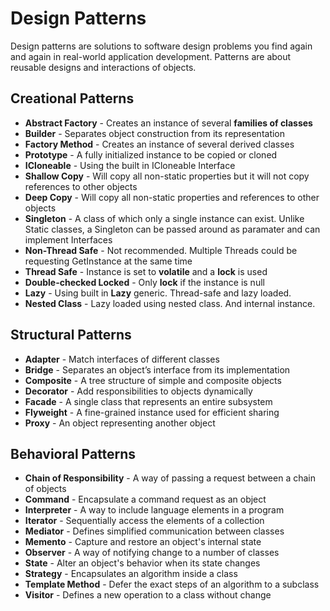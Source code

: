 # Design Patterns
Design patterns are solutions to software design problems you find again and again in real-world application development. Patterns are about reusable designs and interactions of objects.

## Creational Patterns
* **Abstract Factory** -	Creates an instance of several **families of classes**
* **Builder**	- Separates object construction from its representation
* **Factory Method** - Creates an instance of several derived classes
* **Prototype** - A fully initialized instance to be copied or cloned
 * **ICloneable** - Using the built in ICloneable Interface
 * **Shallow Copy** - Will copy all non-static properties but it will not copy references to other objects
 * **Deep Copy** - Will copy all non-static properties and references to other objects
* **Singleton** - A class of which only a single instance can exist. Unlike Static classes, a Singleton can be passed around as paramater and can implement Interfaces
 *  **Non-Thread Safe** - Not recommended. Multiple Threads could be requesting GetInstance at the same time
 *  **Thread Safe** - Instance is set to **volatile** and a **lock** is used
 *  **Double-checked Locked** - Only **lock** if the instance is null
 *  **Lazy** - Using built in **Lazy** generic. Thread-safe and lazy loaded.
 *  **Nested Class** - Lazy loaded using nested class. And internal instance.

## Structural Patterns
* **Adapter**	- Match interfaces of different classes
* **Bridge**	- Separates an object’s interface from its implementation
* **Composite**	- A tree structure of simple and composite objects
* **Decorator**	- Add responsibilities to objects dynamically
* **Facade** - A single class that represents an entire subsystem
* **Flyweight** -	A fine-grained instance used for efficient sharing
* **Proxy**	- An object representing another object
 
## Behavioral Patterns
* **Chain of Responsibility** -	A way of passing a request between a chain of objects
* **Command**	- Encapsulate a command request as an object
* **Interpreter** -	A way to include language elements in a program
* **Iterator** - Sequentially access the elements of a collection
* **Mediator** - Defines simplified communication between classes
* **Memento**	- Capture and restore an object's internal state
* **Observer** - A way of notifying change to a number of classes
* **State** - Alter an object's behavior when its state changes
* **Strategy** - Encapsulates an algorithm inside a class
* **Template Method** -	Defer the exact steps of an algorithm to a subclass
* **Visitor**	- Defines a new operation to a class without change



